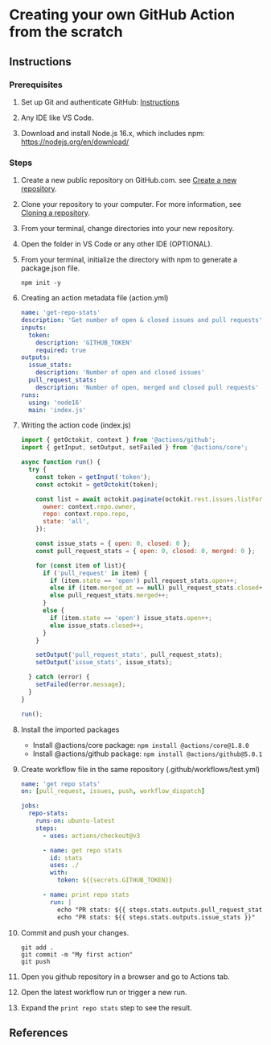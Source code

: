 # Creating your own GitHub Action from the scratch 

## Instructions

### Prerequisites 
1. Set up Git and authenticate GitHub: [Instructions](https://docs.github.com/en/get-started/quickstart/set-up-git)

2. Any IDE like VS Code.

3. Download and install Node.js 16.x, which includes npm: https://nodejs.org/en/download/


### Steps
1. Create a new public repository on GitHub.com. see [Create a new repository](https://docs.github.com/en/articles/creating-a-new-repository).
2. Clone your repository to your computer. For more information, see [Cloning a repository](https://docs.github.com/en/articles/cloning-a-repository).
3. From your terminal, change directories into your new repository.
4. Open the folder in VS Code or any other IDE (OPTIONAL).
5. From your terminal, initialize the directory with npm to generate a package.json file.
    ```
    npm init -y
    ```
6. Creating an action metadata file (action.yml)
    ```yaml
    name: 'get-repo-stats'
    description: 'Get number of open & closed issues and pull requests'
    inputs:
      token:
        description: 'GITHUB_TOKEN'
        required: true
    outputs:
      issue_stats:
        description: 'Number of open and closed issues'
      pull_request_stats:
        description: 'Number of open, merged and closed pull requests'
    runs:
      using: 'node16'
      main: 'index.js'
    ```
7. Writing the action code (index.js)
    ```js
    import { getOctokit, context } from '@actions/github';
    import { getInput, setOutput, setFailed } from '@actions/core';

    async function run() {
      try {
        const token = getInput('token');
        const octokit = getOctokit(token);

        const list = await octokit.paginate(octokit.rest.issues.listForRepo, {
          owner: context.repo.owner,
          repo: context.repo.repo,
          state: 'all',
        });

        const issue_stats = { open: 0, closed: 0 };
        const pull_request_stats = { open: 0, closed: 0, merged: 0 };

        for (const item of list){
          if ('pull_request' in item) {
            if (item.state == 'open') pull_request_stats.open++;
            else if (item.merged_at == null) pull_request_stats.closed++;
            else pull_request_stats.merged++;
          }
          else {
            if (item.state == 'open') issue_stats.open++;
            else issue_stats.closed++;
          }
        }

        setOutput('pull_request_stats', pull_request_stats);
        setOutput('issue_stats', issue_stats);

      } catch (error) {
        setFailed(error.message);
      }
    }

    run();

    ```
8. Install the imported packages
    - Install @actions/core package: `npm install @actions/core@1.8.0`
    - Install @actions/github package: `npm install @actions/github@5.0.1`

9. Create workflow file in the same repository (.github/workflows/test.yml)
    ```yaml
    name: 'get repo stats'
    on: [pull_request, issues, push, workflow_dispatch]
    
    jobs:
      repo-stats:
        runs-on: ubuntu-latest
        steps:
          - uses: actions/checkout@v3

          - name: get repo stats
            id: stats
            uses: ./
            with:
              token: ${{secrets.GITHUB_TOKEN}}

          - name: print repo stats
            run: |
              echo "PR stats: ${{ steps.stats.outputs.pull_request_stats }}"
              echo "PR stats: ${{ steps.stats.outputs.issue_stats }}"
    ````
10. Commit and push your changes.
    ```
    git add .
    git commit -m "My first action"
    git push  
    ```
11. Open you github repository in a browser and go to Actions tab.
12. Open the latest workflow run or trigger a new run.
13. Expand the `print repo stats` step to see the result.

## References

